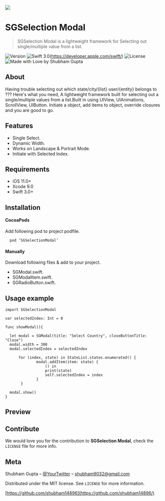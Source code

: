 <img src="https://raw.githubusercontent.com/shubham14896/SGSelectionModal/master/Banner.jpg"></img>

# SGSelection Modal
> SGSelection Modal is a lightweight framework for Selecting out single/multiple value from a list.

![Version](https://img.shields.io/badge/Version-1.0.0-green.svg)
![Swift 3.0](https://img.shields.io/badge/Swift-3.0-orange.svg?style=flat)(https://developer.apple.com/swift/)
![License](https://img.shields.io/github/license/mashape/apistatus.svg)
![Made with Love by Shubham Gupta](https://img.shields.io/badge/Made%20with%20Love%20by%20Shubham%20Gupta--Green.svg)

## About

Having trouble selecting out which state/city/{list} user/{entity} belongs to ???  Here's what you need, A lightweight framework built for selecting out a single/multiple values from a list.Built in using UIView, UIAnimations, ScrollView, UIButton. Initiate a object, add items to object, override closures and you are good to go.

## Features

- Single Select.
- Dynamic Width.
- Works on Landscape & Portrait Mode.
- Initiate with Selected Index.

## Requirements

- iOS 11.0+
- Xcode 9.0
- Swift 3.0+

## Installation

#### CocoaPods
Add following pod to project podfile.
````
  pod ’SGSelectionModal’
  ````
#### Manually

Download following files & add to your project.
- SGModal.swift.
- SGModalItem.swift.
- SGRadioButton.swift.

## Usage example
````
import SGSelectionModal

var selectedIndex: Int = 0

func showModal(){

  let modal = SGModal(title: "Select Country", closeButtonTitle: "Close")
  modal.width = 300
  modal.selectedIndex = selectedIndex
  
      for (index, state) in StateList.states.enumerated() {
              modal.addItem(item: state) {
                  () in
                  print(state)
                  self.selectedIndex = index
              }
       }
       
  modal.show()
}
````
## Preview

## Contribute
We would love you for the contribution to **SGSelection Modal**, check the ``LICENSE`` file for more info.
## Meta

Shubham Gupta – [@YourTwitter](https://twitter.com/Shubham14896) – shubham9032@gmail.com

Distributed under the MIT license. See ``LICENSE`` for more information.

[https://github.com/shubham14896](https://github.com/shubham14896/)

